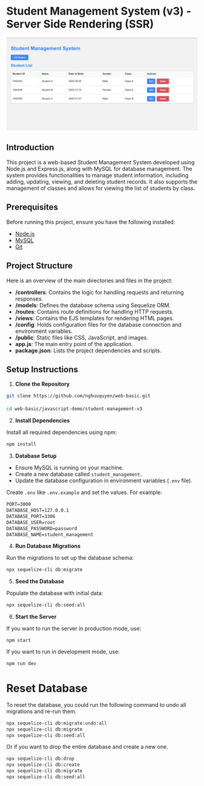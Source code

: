 # Student Management System (v3) - Server Side Rendering (SSR)

![Homepage](homepage.png)

## Introduction

This project is a web-based Student Management System developed using Node.js and Express.js, along with MySQL for database management. The system provides functionalities to manage student information, including adding, updating, viewing, and deleting student records. It also supports the management of classes and allows for viewing the list of students by class.

## Prerequisites

Before running this project, ensure you have the following installed:

- [Node.js](https://nodejs.org/en/download/)
- [MySQL](https://dev.mysql.com/downloads/mysql/)
- [Git](https://git-scm.com/downloads)

## Project Structure

Here is an overview of the main directories and files in the project:

- **/controllers**: Contains the logic for handling requests and returning responses.
- **/models**: Defines the database schema using Sequelize ORM.
- **/routes**: Contains route definitions for handling HTTP requests.
- **/views**: Contains the EJS templates for rendering HTML pages.
- **/config**: Holds configuration files for the database connection and environment variables.
- **/public**: Static files like CSS, JavaScript, and images.
- **app.js**: The main entry point of the application.
- **package.json**: Lists the project dependencies and scripts.

## Setup Instructions

1. **Clone the Repository**

```bash
git clone https://github.com/nghuuquyen/web-basic.git

cd web-basic/javascript-demo/student-management-v3
```

2. **Install Dependencies**

Install all required dependencies using npm:

```bash
npm install
```

3. **Database Setup**

- Ensure MySQL is running on your machine.
- Create a new database called `student_management`.
- Update the database configuration in environment variables (`.env` file).

Create `.env` like `.env.example` and set the values. For example:
```
PORT=3000
DATABASE_HOST=127.0.0.1
DATABASE_PORT=3306
DATABASE_USER=root
DATABASE_PASSWORD=password
DATABASE_NAME=student_management
```

4. **Run Database Migrations**

Run the migrations to set up the database schema:

```bash
npx sequelize-cli db:migrate
```

5. **Seed the Database**

Populate the database with initial data:

```bash
npx sequelize-cli db:seed:all
```

6. **Start the Server**

If you want to run the server in production mode, use:
```bash
npm start
```

If you want to run in development mode, use:
```bash
npm run dev
```

# Reset Database

To reset the database, you could run the following command to undo all migrations and re-run them.
```
npx sequelize-cli db:migrate:undo:all
npx sequelize-cli db:migrate
npx sequelize-cli db:seed:all
```

Or if you want to drop the entire database and create a new one.
```
npx sequelize-cli db:drop
npx sequelize-cli db:create
npx sequelize-cli db:migrate
npx sequelize-cli db:seed:all
```